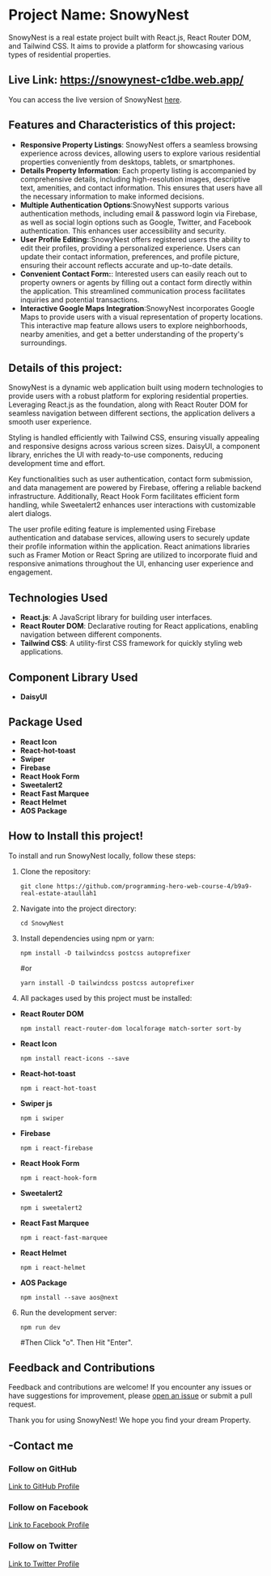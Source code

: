<!-- # Project Name: Snowy Nest

## Live Link: https://snowynest-c1dbe.web.app/ -->

# Project Name: SnowyNest

SnowyNest is a real estate project built with React.js, React Router DOM, and Tailwind CSS. It aims to provide a platform for showcasing various types of residential properties.

## Live Link: https://snowynest-c1dbe.web.app/

You can access the live version of SnowyNest [here](https://snowynest-c1dbe.web.app/).

## Features and Characteristics of this project:

- **Responsive Property Listings**: SnowyNest offers a seamless browsing experience across devices, allowing users to explore various residential properties conveniently from desktops, tablets, or smartphones.
- **Details Property Information**: Each property listing is accompanied by comprehensive details, including high-resolution images, descriptive text, amenities, and contact information. This ensures that users have all the necessary information to make informed decisions.
- **Multiple Authentication Options**:SnowyNest supports various authentication methods, including email & password login via Firebase, as well as social login options such as Google, Twitter, and Facebook authentication. This enhances user accessibility and security.
- **User Profile Editing:**:SnowyNest offers registered users the ability to edit their profiles, providing a personalized experience. Users can update their contact information, preferences, and profile picture, ensuring their account reflects accurate and up-to-date details.
- **Convenient Contact Form:**: Interested users can easily reach out to property owners or agents by filling out a contact form directly within the application. This streamlined communication process facilitates inquiries and potential transactions.
- **Interactive Google Maps Integration**:SnowyNest incorporates Google Maps to provide users with a visual representation of property locations. This interactive map feature allows users to explore neighborhoods, nearby amenities, and get a better understanding of the property's surroundings.

<!-- - ****: -->

## Details of this project:

SnowyNest is a dynamic web application built using modern technologies to provide users with a robust platform for exploring residential properties. Leveraging React.js as the foundation, along with React Router DOM for seamless navigation between different sections, the application delivers a smooth user experience.

Styling is handled efficiently with Tailwind CSS, ensuring visually appealing and responsive designs across various screen sizes. DaisyUI, a component library, enriches the UI with ready-to-use components, reducing development time and effort.

Key functionalities such as user authentication, contact form submission, and data management are powered by Firebase, offering a reliable backend infrastructure. Additionally, React Hook Form facilitates efficient form handling, while Sweetalert2 enhances user interactions with customizable alert dialogs.

The user profile editing feature is implemented using Firebase authentication and database services, allowing users to securely update their profile information within the application. React animations libraries such as Framer Motion or React Spring are utilized to incorporate fluid and responsive animations throughout the UI, enhancing user experience and engagement.

## Technologies Used

- **React.js**: A JavaScript library for building user interfaces.
- **React Router DOM**: Declarative routing for React applications, enabling navigation between different components.
- **Tailwind CSS**: A utility-first CSS framework for quickly styling web applications.

## Component Library Used

- **DaisyUI**

## Package Used

- **React Icon**
- **React-hot-toast**
- **Swiper**
- **Firebase**
- **React Hook Form**
- **Sweetalert2**
- **React Fast Marquee** <!-- - **React Leaflet** -->
- **React Helmet**
- **AOS Package**

## How to Install this project!

To install and run SnowyNest locally, follow these steps:

1. Clone the repository:

   ```
   git clone https://github.com/programming-hero-web-course-4/b9a9-real-estate-ataullah1
   ```

2. Navigate into the project directory:

   ```
   cd SnowyNest
   ```

3. Install dependencies using npm or yarn:

   ```
   npm install -D tailwindcss postcss autoprefixer
   ```

   #or

   ```
   yarn install -D tailwindcss postcss autoprefixer

   ```

4. All packages used by this project must be installed:

- **React Router DOM**

  ```
  npm install react-router-dom localforage match-sorter sort-by
  ```

- **React Icon**
  ```
  npm install react-icons --save
  ```
- **React-hot-toast**

  ```
  npm i react-hot-toast
  ```

- **Swiper js**

  ```
  npm i swiper
  ```

- **Firebase**

  ```
  npm i react-firebase
  ```

- **React Hook Form**

  ```
  npm i react-hook-form
  ```

- **Sweetalert2**

  ```
  npm i sweetalert2
  ```

- **React Fast Marquee**

  ```
  npm i react-fast-marquee
  ```

- **React Helmet**

  ```
  npm i react-helmet
  ```

- **AOS Package**

  ```
  npm install --save aos@next
  ```

6. Run the development server:

   ```
   npm run dev
   ```

   #Then Click "o". Then Hit "Enter".

## Feedback and Contributions

Feedback and contributions are welcome! If you encounter any issues or have suggestions for improvement, please [open an issue](https://github.com/programming-hero-web-course-4/b9a9-real-estate-ataullah1/issues) or submit a pull request.

Thank you for using SnowyNest! We hope you find your dream Property.

## -Contact me

### Follow on GitHub

[Link to GitHub Profile](https://github.com/ataullah1)

### Follow on Facebook

[Link to Facebook Profile](https://www.facebook.com/ataullah0)

### Follow on Twitter

[Link to Twitter Profile](https://twitter.com/dev_ataullah)
